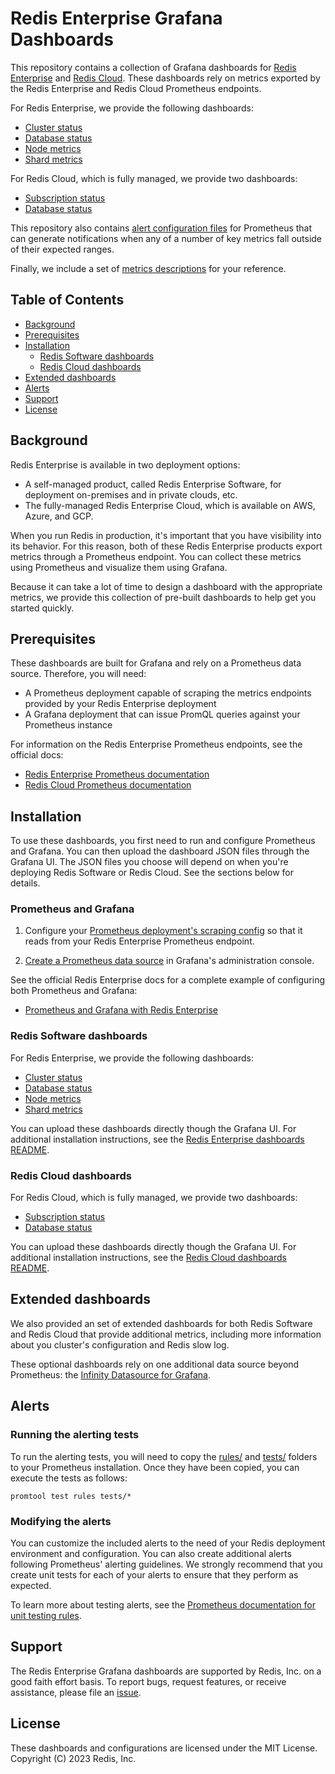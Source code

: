 # Redis Enterprise Grafana Dashboards

This repository contains a collection of Grafana dashboards for [Redis Enterprise](https://docs.redis.com/latest/rs/) and [Redis Cloud](https://docs.redis.com/latest/rc/).
These dashboards rely on metrics exported by the Redis Enterprise and Redis Cloud Prometheus endpoints.

For Redis Enterprise, we provide the following dashboards:
* [Cluster status](dashboards/software/basic/redis-software-cluster-dashboard.json)
* [Database status](dashboards/software/basic/redis-software-database-dashboard.json)
* [Node metrics](dashboards/software/basic/redis-software-node-dashboard.json)
* [Shard metrics](dashboards/software/basic/redis-software-shard-dashboard.json)

For Redis Cloud, which is fully managed, we provide two dashboards:
* [Subscription status](dashboards/cloud/basic/redis-cloud-subscription-dashboard.json)
* [Database status](dashboards/cloud/basic/redis-cloud-database-dashboard.json)

This repository also contains [alert configuration files](rules/alerts.yml) for Prometheus that can generate notifications when any of a number of key metrics fall outside of their expected ranges.

Finally, we include a set of [metrics descriptions](metrics) for your reference.

## Table of Contents

* [Background](#background)
* [Prerequisites](#prerequisites)
* [Installation](#installation)
   - [Redis Software dashboards](#redis-software-dashboards)
   - [Redis Cloud dashboards](#redis-cloud-dashboards)
* [Extended dashboards](#extended-dashboards)
* [Alerts](#alerts)
* [Support](#support)
* [License](#license)

## Background

Redis Enterprise is available in two deployment options:
* A self-managed product, called Redis Enterprise Software, for deployment on-premises and in private clouds, etc.
* The fully-managed Redis Enterprise Cloud, which is available on AWS, Azure, and GCP.

When you run Redis in production, it's important that you have visibility into its behavior.
For this reason, both of these Redis Enterprise products export metrics through a Prometheus endpoint.
You can collect these metrics using Prometheus and visualize them using Grafana.

Because it can take a lot of time to design a dashboard with the appropriate metrics, we provide
this collection of pre-built dashboards to help get you started quickly.

## Prerequisites

These dashboards are built for Grafana and rely on a Prometheus data source. Therefore, you will need:

* A Prometheus deployment capable of scraping the metrics endpoints provided by your Redis Enterprise deployment
* A Grafana deployment that can issue PromQL queries against your Prometheus instance

For information on the Redis Enterprise Prometheus endpoints, see the official docs:
* [Redis Enterprise Prometheus documentation](https://docs.redis.com/latest/rs/clusters/monitoring/prometheus-integration/)
* [Redis Cloud Prometheus documentation](https://docs.redis.com/latest/rc/cloud-integrations/prometheus-integration/)

## Installation

To use these dashboards, you first need to run and configure Prometheus and Grafana.
You can then upload the dashboard JSON files through the Grafana UI. The JSON files
you choose will depend on when you're deploying Redis Software or Redis Cloud.
See the sections below for details.

### Prometheus and Grafana

1. Configure your [Prometheus deployment's scraping config](https://prometheus.io/docs/prometheus/latest/configuration/configuration/#scrape_config) so that it reads from your Redis Enterprise Prometheus endpoint.

2. [Create a Prometheus data source](https://grafana.com/docs/grafana/v8.5/datasources/add-a-data-source/) in Grafana's administration console.

See the official Redis Enterprise docs for a complete example of configuring both Prometheus and Grafana:

* [Prometheus and Grafana with Redis Enterprise](https://docs.redis.com/latest/rs/clusters/monitoring/prometheus-integration/)

### Redis Software dashboards

For Redis Enterprise, we provide the following dashboards:
* [Cluster status](dashboards/software/basic/redis-software-cluster-dashboard.json)
* [Database status](dashboards/software/basic/redis-software-database-dashboard.json)
* [Node metrics](dashboards/software/basic/redis-software-node-dashboard.json)
* [Shard metrics](dashboards/software/basic/redis-software-shard-dashboard.json)

You can upload these dashboards directly though the Grafana UI. For additional installation instructions, see the [Redis Enterprise dashboards README](dashboards/software/README-SOFTWARE.md).

### Redis Cloud dashboards

For Redis Cloud, which is fully managed, we provide two dashboards:
* [Subscription status](dashboards/cloud/basic/redis-cloud-subscription-dashboard.json)
* [Database status](dashboards/cloud/basic/redis-cloud-database-dashboard.json)

You can upload these dashboards directly though the Grafana UI. For additional installation instructions, see the [Redis Cloud dashboards README](dashboards/cloud/README-CLOUD.md).

## Extended dashboards

We also provided an set of extended dashboards for both Redis Software and Redis Cloud that provide additional metrics, including more information about you cluster's configuration and Redis slow log.

These optional dashboards rely on one additional data source beyond Prometheus: the [Infinity Datasource for Grafana](https://grafana.com/grafana/plugins/yesoreyeram-infinity-datasource/).

## Alerts

### Running the alerting tests

To run the alerting tests, you will need to copy the [rules/](rules) and [tests/](tests) folders to your Prometheus installation. Once they have been copied,
you can execute the tests as follows:

```
promtool test rules tests/*
```

### Modifying the alerts

You can customize the included alerts to the need of your Redis deployment environment and configuration. You can also create additional alerts following Prometheus' alerting guidelines. We strongly recommend that you create unit tests for each of your alerts to ensure that they perform as expected.

To learn more about testing alerts, see the [Prometheus documentation for unit testing rules](https://prometheus.io/docs/prometheus/latest/configuration/unit_testing_rules/).

## Support

The Redis Enterprise Grafana dashboards are supported by Redis, Inc. on a good faith effort basis. To report bugs, request features, or receive assistance, please file an [issue](https://github.com/redis-field-engineering/redis-enterprise-grafana-dashboards/issues).

## License

These dashboards and configurations are licensed under the MIT License. Copyright (C) 2023 Redis, Inc.
